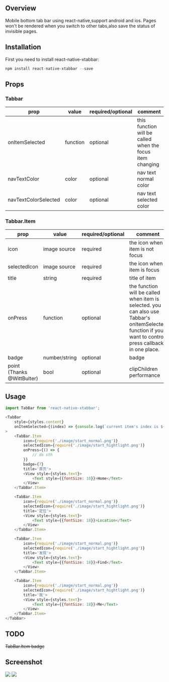 ## Overview
Mobile bottom tab bar using react-native,support android and ios.
Pages won't be rendered when you switch to other tabs,also save the status of invisible pages.

## Installation

First you need to install react-native-xtabbar:

```javascript
npm install react-native-xtabbar --save
```

## Props

### Tabbar

| prop | value | required/optional | comment |
| --- | --- | --- | --- |
| onItemSelected | function | optional | this function will be called when the focus item changing |
| navTextColor | color | optional | nav text normal color |
| navTextColorSelected | color | optional | nav text selected color |

### Tabbar.Item

| prop | value | required/optional | comment |
| --- | --- | --- | --- |
| icon | image source | required | the icon when item is not focus |
| selectedIcon | image source | required | the icon when item is focus |
| title | string | required | title of item |
| onPress | function | optional | the function will be called when item is selected. you can also use Tabbar's onItemSelected function if you want to control press callback in one place. |
| badge | number/string | optional | badge |
| point (Thanks @WittBulter) | bool | optional | clipChildren performance |

## Usage

```javascript
import TabBar from 'react-native-xtabbar';

<TabBar
    style={styles.content}
    onItemSelected={(index) => {console.log(`current item's index is ${index}`);}}
>
    <TabBar.Item
        icon={require('./image/start_normal.png')}
        selectedIcon={require('./image/start_hightlight.png')}
        onPress={() => {
            // do sth
        }}
        badge={7}
        title='首页'>
        <View style={styles.text}>
            <Text style={{fontSize: 18}}>Home</Text>
        </View>
    </TabBar.Item>

    <TabBar.Item
        icon={require('./image/start_normal.png')}
        selectedIcon={require('./image/start_hightlight.png')}
        title='定位'>
        <View style={styles.text}>
            <Text style={{fontSize: 18}}>Location</Text>
        </View>
    </TabBar.Item>

    <TabBar.Item
        icon={require('./image/start_normal.png')}
        selectedIcon={require('./image/start_hightlight.png')}
        title='发现'>
        <View style={styles.text}>
            <Text style={{fontSize: 18}}>Find</Text>
        </View>
    </TabBar.Item>

    <TabBar.Item
        icon={require('./image/start_normal.png')}
        selectedIcon={require('./image/start_hightlight.png')}
        title='我'>
        <View style={styles.text}>
            <Text style={{fontSize: 18}}>Me</Text>
        </View>
    </TabBar.Item>
</TabBar>

```
## TODO
~~TabBar.Item badge~~

## Screenshot
![](https://github.com/ngstyle/react-native-tabBar/raw/master/screenshot/screenshot_ios.jpg)
![](https://github.com/ngstyle/react-native-tabBar/raw/master/screenshot/screenshot_android.jpg)
